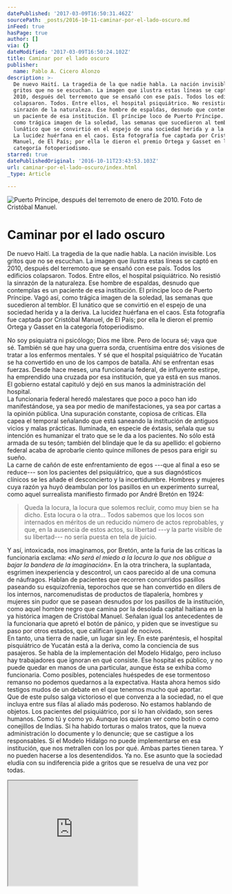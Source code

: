 ```yaml
---
datePublished: '2017-03-09T16:50:31.462Z'
sourcePath: _posts/2016-10-11-caminar-por-el-lado-oscuro.md
inFeed: true
hasPage: true
author: []
via: {}
dateModified: '2017-03-09T16:50:24.102Z'
title: Caminar por el lado oscuro
publisher:
  name: Pablo A. Cicero Alonzo
description: >-
  De nuevo Haití. La tragedia de la que nadie habla. La nación invisible. Los
  gritos que no se escuchan. La imagen que ilustra estas líneas se captó en
  2010, después del terremoto que se ensañó con ese país. Todos los edificios
  colapsaron. Todos. Entre ellos, el hospital psiquiátrico. No resistió la
  sinrazón de la naturaleza. Ese hombre de espaldas, desnudo que contemplas es
  un paciente de esa institución. El príncipe loco de Puerto Príncipe. Vagó así,
  como trágica imagen de la soledad, las semanas que sucedieron al temblor. El
  lunático que se convirtió en el espejo de una sociedad herida y a la deriva.
  La lucidez huérfana en el caos. Esta fotografía fue captada por Cristóbal
  Manuel, de El País; por ella le dieron el premio Ortega y Gasset en la
  categoría fotoperiodismo.
starred: true
datePublishedOriginal: '2016-10-11T23:43:53.103Z'
url: caminar-por-el-lado-oscuro/index.html
_type: Article

---
```

![Puerto Príncipe, después del terremoto de enero de 2010. Foto de Cristóbal Manuel.](https://the-grid-user-content.s3-us-west-2.amazonaws.com/a21ba43a-250e-4576-bdc4-a331fe30d671.jpg)

# Caminar por el lado oscuro

De nuevo Haití. La tragedia de la que nadie habla. La nación invisible. Los gritos que no se escuchan. La imagen que ilustra estas líneas se captó en 2010, después del terremoto que se ensañó con ese país. Todos los edificios colapsaron. Todos. Entre ellos, el hospital psiquiátrico. No resistió la sinrazón de la naturaleza. Ese hombre de espaldas, desnudo que contemplas es un paciente de esa institución. El príncipe loco de Puerto Príncipe. Vagó así, como trágica imagen de la soledad, las semanas que sucedieron al temblor. El lunático que se convirtió en el espejo de una sociedad herida y a la deriva. La lucidez huérfana en el caos. Esta fotografía fue captada por Cristóbal Manuel, de El País; por ella le dieron el premio Ortega y Gasset en la categoría fotoperiodismo.

No soy psiquiatra ni psicólogo; Dios me libre. Pero de locura sé; vaya que sé. También sé que hay una guerra sorda, cruentísima entre dos visiones de tratar a los enfermos mentales. Y sé que el hospital psiquiátrico de Yucatán se ha convertido en uno de los campos de batalla. Ahí se enfrentan esas fuerzas. Desde hace meses, una funcionaria federal, de influyente estirpe, ha emprendido una cruzada por esa institución, que ya está en sus manos. El gobierno estatal capituló y dejó en sus manos la administración del hospital.   
La funcionaria federal heredó malestares que poco a poco han ido manifestándose, ya sea por medio de manifestaciones, ya sea por cartas a la opinión pública. Una supuración constante, copiosa de críticas. Ella capea el temporal señalando que está saneando la institución de antiguos vicios y malas prácticas. Iluminada, en especie de éxtasis, señala que su intención es humanizar el trato que se le da a los pacientes. No sólo está armada de su tesón; también del blindaje que le da su apellido: el gobierno federal acaba de aprobarle ciento quince millones de pesos para erigir su sueño.  
La carne de cañón de este enfrentamiento de egos ---que al final a eso se reduce--- son los pacientes del psiquiátrico, que a sus diagnósticos clínicos se les añade el desconcierto y la incertidumbre. Hombres y mujeres cuya razón ya huyó deambulan por los pasillos en un experimento surreal, como aquel surrealista manifiesto firmado por André Bretón en 1924:

> Queda la locura, la locura que solemos recluir, como muy bien se ha dicho. Esta locura o la otra... Todos sabemos que los locos son internados en méritos de un reducido número de actos reprobables, y que, en la ausencia de estos actos, su libertad ---y la parte visible de su libertad--- no sería puesta en tela de juicio. 

Y así, intoxicada, nos imaginamos, por Bretón, ante la furia de las críticas la funcionaria exclama: _«No será el miedo a la locura lo que nos obligue a bajar la bandera de la imaginación»_. En la otra trinchera, la suplantada, esgrimen inexperiencia y descontrol, un caos parecido al de una comuna de náufragos. Hablan de pacientes que recorren concurridos pasillos paseando su esquizofrenia, teporochos que se han convertido en dílers de los internos, narcomenudistas de productos de tlapalería, hombres y mujeres sin pudor que se pasean desnudos por los pasillos de la institución, como aquel hombre negro que camina por la desolada capital haitiana en la ya histórica imagen de Cristóbal Manuel. Señalan igual los antecedentes de la funcionaria que apretó el botón de pánico, y piden que se investigue su paso por otros estados, que califican igual de nocivos.   
En tanto, una tierra de nadie, un lugar sin ley. En este paréntesis, el hospital pisquiátrico de Yucatán está a la deriva, como la conciencia de sus pasajeros. Se habla de la implementación del Modelo Hidalgo, pero incluso hay trabajadores que ignoran en qué consiste. Ese hospital es público, y no puede quedar en manos de una particular, aunque ésta se exhiba como funcionaria. Como posibles, potenciales huéspedes de ese tormentoso remanso no podemos quedarnos a la expectativa. Hasta ahora hemos sido testigos mudos de un debate en el que tenemos mucho qué aportar.   
Que de este pulso salga victorioso el que convenza a la sociedad, no el que incluya entre sus filas al aliado más poderoso. No estamos hablando de objetos. Los pacientes del psiquiátrico, por si lo han olvidado, son seres humanos. Como tú y como yo. Aunque los quieran ver como botín o como conejillos de Indias. Si ha habido torturas o malos tratos, que la nueva administración lo documente y lo denuncie; que se castigue a los responsables. Si el Modelo Hidalgo no puede implementarse en esa institución, que nos metrallen con los por qué. Ambas partes tienen tarea. Y no pueden hacerse a los desentendidos. Ya no. Ese asunto que la sociedad eludía con su indiferencia pide a gritos que se resuelva de una vez por todas.

<iframe src="https://the-grid.github.io/ed-userhtml/?g=eJxNUsGK2zAQvecrhAqNDbG03dPS2IEGeiiUPfVWSplI41iJLIWZcbZp6b9X3vWWvWnePL0386TWh6sKvtP9oaGcRe9aW6DdqmVH4SK7qp-Sk5BT5TeKN4Vbqz8rpa5A6lTq_sSqU94cUT5HHDEJ72_f4PgII1Zcf7_7sS3s0KvqLWd_--KrIlUrQpkozZxFyBGC4MIrCtvSMMGXXvAvNMPkSqmtdTkldGJ6cHjI-WwSikX--fWTZX82J373qz-Msfvw_orEZYnuem8e9CxT5jYXoOLxmD2akBhJ9thnwmrZq96u_lY-u2meZKPWL4msy-nVrzlx8VnX9ba1S16rdk7URWB-DjWGM2rlQaAZCPtODyIX_mitDHik4A0ESw8wWgdjSEDNJVODsYngc5PZTZSX60_By9Dp-7uljnDLk3SaBZIH8gsMz6_V6TfGHH5j4Y0Q4ysy5Kdm3qIMKTT9Jw4lkQVZPsI_ECy2SA" height="244" style=""></iframe>
